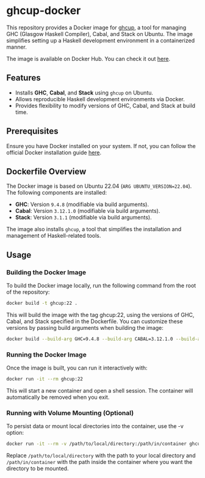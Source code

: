 # ghcup-docker

This repository provides a Docker image for [ghcup](https://www.haskell.org/ghcup/), a tool for managing GHC (Glasgow Haskell Compiler), Cabal, and Stack on Ubuntu. The image simplifies setting up a Haskell development environment in a containerized manner.

The image is available on Docker Hub. You can check it out [here](https://hub.docker.com/repository/docker/mgons/ghcup-docker/general).

## Features

- Installs **GHC**, **Cabal**, and **Stack** using `ghcup` on Ubuntu.
- Allows reproducible Haskell development environments via Docker.
- Provides flexibility to modify versions of GHC, Cabal, and Stack at build time.

## Prerequisites

Ensure you have Docker installed on your system. If not, you can follow the official Docker installation guide [here](https://docs.docker.com/get-docker/).

## Dockerfile Overview

The Docker image is based on Ubuntu 22.04 (`ARG UBUNTU_VERSION=22.04`). The following components are installed:

- **GHC**: Version `9.4.8` (modifiable via build arguments).
- **Cabal**: Version `3.12.1.0` (modifiable via build arguments).
- **Stack**: Version `3.1.1` (modifiable via build arguments).

The image also installs `ghcup`, a tool that simplifies the installation and management of Haskell-related tools.

## Usage

### Building the Docker Image

To build the Docker image locally, run the following command from the root of the repository:

```bash
docker build -t ghcup:22 .
```

This will build the image with the tag ghcup:22, using the versions of GHC, Cabal, and Stack specified in the Dockerfile. You can customize these versions by passing build arguments when building the image:

```bash
docker build --build-arg GHC=9.4.8 --build-arg CABAL=3.12.1.0 --build-arg STACK=3.1.1 -t ghcup:custom .
```

### Running the Docker Image

Once the image is built, you can run it interactively with:

```bash
docker run -it --rm ghcup:22
```

This will start a new container and open a shell session. The container will automatically be removed when you exit.

### Running with Volume Mounting (Optional)

To persist data or mount local directories into the container, use the -v option:

```bash
docker run -it --rm -v /path/to/local/directory:/path/in/container ghcup:22
```

Replace `/path/to/local/directory` with the path to your local directory and `/path/in/container` with the path inside the container where you want the directory to be mounted.
